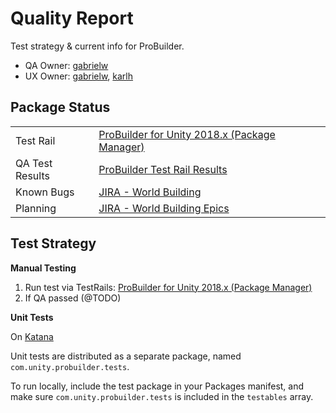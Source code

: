 # Quality Report

Test strategy & current info for ProBuilder.

- QA Owner: [gabrielw](gabrielw@unity3d.com)
- UX Owner: [gabrielw](gabrielw@unity3d.com), [karlh](karlh@unity3d.com)

## Package Status

| | |
|--|--|
|Test Rail | [ProBuilder for Unity 2018.x (Package Manager)](https://qatestrail.hq.unity3d.com/index.php?/projects/overview/32) |
| QA Test Results | [ProBuilder Test Rail Results](https://qatestrail.hq.unity3d.com/index.php?/runs/view/11092&group_by=cases:section_id&group_order=asc) |
| Known Bugs | [JIRA - World Building](https://unity3d.atlassian.net/secure/RapidBoard.jspa?rapidView=73&projectKey=WB&view=planning&selectedIssue=WB-1106&epics=visible) |
| Planning | [JIRA - World Building Epics](https://unity3d.atlassian.net/secure/RapidBoard.jspa?rapidView=73&projectKey=WB&view=planning&selectedIssue=WB-1106&epics=visible) |

## Test Strategy

**Manual Testing**

1. Run test via TestRails: [ProBuilder for Unity 2018.x (Package Manager)](https://qatestrail.hq.unity3d.com/index.php?/projects/overview/32)
2. If QA passed (@TODO)

**Unit Tests**

On [Katana](https://katana.bf.unity3d.com/projects/com.unity.probuilder/builders?automation-tools_branch=master&comunityprobuilder_branch=master&package-validation-suite_branch=master&unity_branch=trunk)

Unit tests are distributed as a separate package, named `com.unity.probuilder.tests`.

To run locally, include the test package in your Packages manifest, and make sure `com.unity.probuilder.tests` is included in the `testables` array.


